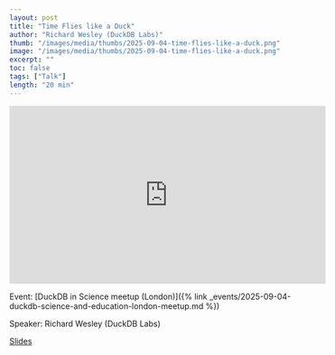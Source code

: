 ```yaml
---
layout: post
title: "Time Flies like a Duck"
author: "Richard Wesley (DuckDB Labs)"
thumb: "/images/media/thumbs/2025-09-04-time-flies-like-a-duck.png"
image: "/images/media/thumbs/2025-09-04-time-flies-like-a-duck.png"
excerpt: ""
toc: false
tags: ["Talk"]
length: "20 min"
---
```


<div class="video-container">
<iframe width="560" height="315" src="https://www.youtube-nocookie.com/embed/Y2XdSyGqI2Q?si=ktJyx5TRDX03S59B" title="YouTube video player" frameborder="0" allow="accelerometer; autoplay; clipboard-write; encrypted-media; gyroscope; picture-in-picture; web-share" referrerpolicy="strict-origin-when-cross-origin" allowfullscreen></iframe>
</div>


Event: [DuckDB in Science meetup (London)]({% link _events/2025-09-04-duckdb-science-and-education-london-meetup.md %})

Speaker: Richard Wesley (DuckDB Labs)

[Slides](https://blobs.duckdb.org/events/duckdb-in-science-london-meetup/richard-wesley-time-flies-like-a-duck.pdf)
